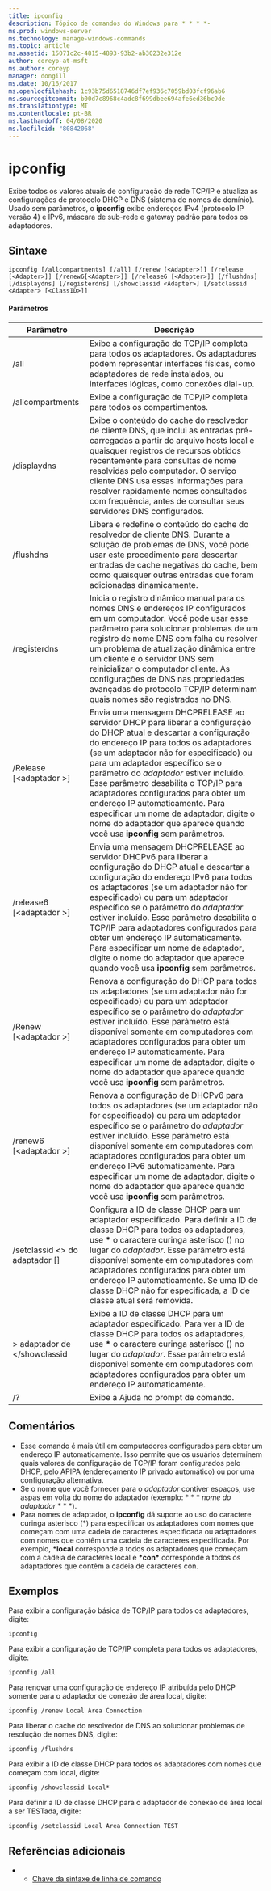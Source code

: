 ```yaml
---
title: ipconfig
description: Tópico de comandos do Windows para * * * *-
ms.prod: windows-server
ms.technology: manage-windows-commands
ms.topic: article
ms.assetid: 15071c2c-4815-4893-93b2-ab30232e312e
author: coreyp-at-msft
ms.author: coreyp
manager: dongill
ms.date: 10/16/2017
ms.openlocfilehash: 1c93b75d6518746df7ef936c7059bd03fcf96ab6
ms.sourcegitcommit: b00d7c8968c4adc8f699dbee694afe6ed36bc9de
ms.translationtype: MT
ms.contentlocale: pt-BR
ms.lasthandoff: 04/08/2020
ms.locfileid: "80842068"
---
```

# <a name="ipconfig"></a>ipconfig



Exibe todos os valores atuais de configuração de rede TCP/IP e atualiza as configurações de protocolo DHCP e DNS (sistema de nomes de domínio). Usado sem parâmetros, o **ipconfig** exibe endereços IPv4 (protocolo IP versão 4) e IPv6, máscara de sub-rede e gateway padrão para todos os adaptadores.

## <a name="syntax"></a>Sintaxe

```
ipconfig [/allcompartments] [/all] [/renew [<Adapter>]] [/release [<Adapter>]] [/renew6[<Adapter>]] [/release6 [<Adapter>]] [/flushdns] [/displaydns] [/registerdns] [/showclassid <Adapter>] [/setclassid <Adapter> [<ClassID>]]
```

#### <a name="parameters"></a>Parâmetros

|Parâmetro|Descrição|
|---------|-----------|
|/all|Exibe a configuração de TCP/IP completa para todos os adaptadores. Os adaptadores podem representar interfaces físicas, como adaptadores de rede instalados, ou interfaces lógicas, como conexões dial-up.|
|/allcompartments|Exibe a configuração de TCP/IP completa para todos os compartimentos.|
|/displaydns|Exibe o conteúdo do cache do resolvedor de cliente DNS, que inclui as entradas pré-carregadas a partir do arquivo hosts local e quaisquer registros de recursos obtidos recentemente para consultas de nome resolvidas pelo computador. O serviço cliente DNS usa essas informações para resolver rapidamente nomes consultados com frequência, antes de consultar seus servidores DNS configurados.|
|/flushdns|Libera e redefine o conteúdo do cache do resolvedor de cliente DNS. Durante a solução de problemas de DNS, você pode usar este procedimento para descartar entradas de cache negativas do cache, bem como quaisquer outras entradas que foram adicionadas dinamicamente.|
|/registerdns|Inicia o registro dinâmico manual para os nomes DNS e endereços IP configurados em um computador. Você pode usar esse parâmetro para solucionar problemas de um registro de nome DNS com falha ou resolver um problema de atualização dinâmica entre um cliente e o servidor DNS sem reinicializar o computador cliente. As configurações de DNS nas propriedades avançadas do protocolo TCP/IP determinam quais nomes são registrados no DNS.|
|/Release [\<adaptador >]|Envia uma mensagem DHCPRELEASE ao servidor DHCP para liberar a configuração do DHCP atual e descartar a configuração do endereço IP para todos os adaptadores (se um adaptador não for especificado) ou para um adaptador específico se o parâmetro do *adaptador* estiver incluído. Esse parâmetro desabilita o TCP/IP para adaptadores configurados para obter um endereço IP automaticamente. Para especificar um nome de adaptador, digite o nome do adaptador que aparece quando você usa **ipconfig** sem parâmetros.|
|/release6 [\<adaptador >]|Envia uma mensagem DHCPRELEASE ao servidor DHCPv6 para liberar a configuração do DHCP atual e descartar a configuração do endereço IPv6 para todos os adaptadores (se um adaptador não for especificado) ou para um adaptador específico se o parâmetro do *adaptador* estiver incluído. Esse parâmetro desabilita o TCP/IP para adaptadores configurados para obter um endereço IP automaticamente. Para especificar um nome de adaptador, digite o nome do adaptador que aparece quando você usa **ipconfig** sem parâmetros.|
|/Renew [\<adaptador >]|Renova a configuração do DHCP para todos os adaptadores (se um adaptador não for especificado) ou para um adaptador específico se o parâmetro do *adaptador* estiver incluído. Esse parâmetro está disponível somente em computadores com adaptadores configurados para obter um endereço IP automaticamente. Para especificar um nome de adaptador, digite o nome do adaptador que aparece quando você usa **ipconfig** sem parâmetros.|
|/renew6 [\<adaptador >]|Renova a configuração de DHCPv6 para todos os adaptadores (se um adaptador não for especificado) ou para um adaptador específico se o parâmetro do *adaptador* estiver incluído. Esse parâmetro está disponível somente em computadores com adaptadores configurados para obter um endereço IPv6 automaticamente. Para especificar um nome de adaptador, digite o nome do adaptador que aparece quando você usa **ipconfig** sem parâmetros.|
|/setclassid \<> do adaptador [<ClassID>]|Configura a ID de classe DHCP para um adaptador especificado. Para definir a ID de classe DHCP para todos os adaptadores, use **&#42;** o caractere curinga asterisco () no lugar do *adaptador*. Esse parâmetro está disponível somente em computadores com adaptadores configurados para obter um endereço IP automaticamente. Se uma ID de classe DHCP não for especificada, a ID de classe atual será removida.|
|> adaptador de \</showclassid|Exibe a ID de classe DHCP para um adaptador especificado. Para ver a ID de classe DHCP para todos os adaptadores, use **&#42;** o caractere curinga asterisco () no lugar do *adaptador*. Esse parâmetro está disponível somente em computadores com adaptadores configurados para obter um endereço IP automaticamente.|
|/?|Exibe a Ajuda no prompt de comando.|

## <a name="remarks"></a>Comentários

- Esse comando é mais útil em computadores configurados para obter um endereço IP automaticamente. Isso permite que os usuários determinem quais valores de configuração de TCP/IP foram configurados pelo DHCP, pelo APIPA (endereçamento IP privado automático) ou por uma configuração alternativa.
- Se o nome que você fornecer para o *adaptador* contiver espaços, use aspas em volta do nome do adaptador (exemplo: * * * *<em>nome do adaptador</em>* * * *).
- Para nomes de adaptador, o **ipconfig** dá suporte ao uso do caractere curinga asterisco (\*) para especificar os adaptadores com nomes que começam com uma cadeia de caracteres especificada ou adaptadores com nomes que contêm uma cadeia de caracteres especificada. Por exemplo, **\*local** corresponde a todos os adaptadores que começam com a cadeia de caracteres local e **\*con\*** corresponde a todos os adaptadores que contêm a cadeia de caracteres con.

## <a name="examples"></a>Exemplos

Para exibir a configuração básica de TCP/IP para todos os adaptadores, digite:
```
ipconfig
```
Para exibir a configuração de TCP/IP completa para todos os adaptadores, digite:
```
ipconfig /all
```
Para renovar uma configuração de endereço IP atribuída pelo DHCP somente para o adaptador de conexão de área local, digite:
```
ipconfig /renew Local Area Connection
```
Para liberar o cache do resolvedor de DNS ao solucionar problemas de resolução de nomes DNS, digite:
```
ipconfig /flushdns
```
Para exibir a ID de classe DHCP para todos os adaptadores com nomes que começam com local, digite:
```
ipconfig /showclassid Local*
```
Para definir a ID de classe DHCP para o adaptador de conexão de área local a ser TESTada, digite:
```
ipconfig /setclassid Local Area Connection TEST
```

## <a name="additional-references"></a>Referências adicionais

-   - [Chave da sintaxe de linha de comando](command-line-syntax-key.md)
